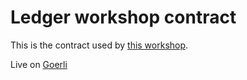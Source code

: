 # Ledger workshop contract

This is the contract used by [this workshop](https://github.com/LedgerHQ/workshop-connect-dapp-ll).

Live on [Goerli](https://goerli.etherscan.io/address/0x3B3818C2b8B29c3395589DE3a91bFb391ce5698B)
